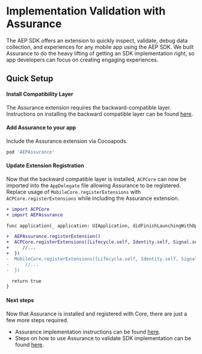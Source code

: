 # Implementation Validation with Assurance

The AEP SDK offers an extension to quickly inspect, validate, debug data collection, and experiences for any mobile app using the AEP SDK. We built Assurance to do the heavy lifting of getting an SDK implementation right, so app developers can focus on creating engaging experiences.

## Quick Setup

#### Install Compatibility Layer

The Assurance extension requires the backward-compatible layer. Instructions on installing the backward compatible layer can be found [here](./Migration/Migration_Install.md).

#### Add Assurance to your app

Include the Assurance extension via Cocoapods.

```ruby
pod 'AEPAssurance'
```

#### Update Extension Registration

Now that the backward compatible layer is installed, `ACPCore` can now be imported into the `AppDelegate` file allowing Assurance to be registered. Replace usage of `MobileCore.registerExtensions` with `ACPCore.registerExtensions` while including the Assurance extension.

```diff
+ import ACPCore
+ import AEPAssurance

func application(_ application: UIApplication, didFinishLaunchingWithOptions launchOptions: [UIApplication.LaunchOptionsKey: Any]?) -> Bool {

+  AEPAssurance.registerExtension()  
+  ACPCore.registerExtensions([Lifecycle.self, Identity.self, Signal.self, ...], {
+     //...
+  })
-  MobileCore.registerExtensions([Lifecycle.self, Identity.self, Signal.self, ...], {
-      //...
-  })

  return true
} 
```

#### Next steps

Now that Assurance is installed and registered with Core, there are just a few more steps required.

- Assurance implementation instructions can be found [here](https://aep-sdks.gitbook.io/docs/beta/project-griffon/set-up-project-griffon#implement-project-griffon-session-start-apis-ios).
- Steps on how to use Assurance to validate SDK implementation can be found [here](https://aep-sdks.gitbook.io/docs/beta/project-griffon/using-project-griffon).
